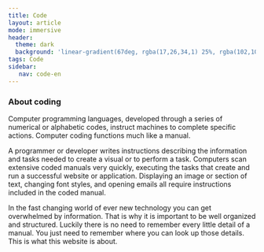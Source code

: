 ```yaml
---
title: Code
layout: article
mode: immersive
header:
  theme: dark
  background: 'linear-gradient(67deg, rgba(17,26,34,1) 25%, rgba(102,102,102,1) 43%, rgba(255,255,255,1) 80%)'
tags: Code
sidebar: 
   nav: code-en   
--- 
```


### About coding
Computer programming languages, developed through a series of numerical or alphabetic codes, instruct machines to complete specific actions. Computer coding functions much like a manual.

A programmer or developer writes instructions describing the information and tasks needed to create a visual or to perform a task. Computers scan extensive coded manuals very quickly, executing the tasks that create and run a successful website or application. Displaying an image or section of text, changing font styles, and opening emails all require instructions included in the coded manual.

In the fast changing world of ever new technology you can get overwhelmed by information.
That is why it is important to be well organized and structured. 
Luckily there is no need to remember every little detail of a manual. 
You just need to remember where you can look up those details.
This is what this website is about.